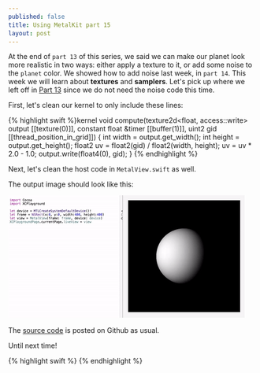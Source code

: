 ```yaml
---
published: false
title: Using MetalKit part 15
layout: post
---
```

At the end of `part 13` of this series, we said we can make our planet look more realistic in two ways: either apply a texture to it, or add some noise to the `planet` color. We showed how to add noise last week, in `part 14`. This week we will learn about __textures__ and __samplers__.  Let's pick up where we left off in [Part 13](http://mhorga.org/2016/05/25/using-metalkit-part-13.html) since we do not need the noise code this time. 

First, let's clean our kernel to only include these lines:

{% highlight swift %}kernel void compute(texture2d<float, access::write> output [[texture(0)]],
                    constant float &timer [[buffer(1)]],
                    uint2 gid [[thread_position_in_grid]])
{
    int width = output.get_width();
    int height = output.get_height();
    float2 uv = float2(gid) / float2(width, height);
    uv = uv * 2.0 - 1.0;
    output.write(float4(0), gid);
}
{% endhighlight %}

Next, let's clean the host code in `MetalView.swift` as well.

The output image should look like this:

![alt text](https://github.com/MetalKit/images/raw/master/chapter13_6.gif "6")

The [source code](https://github.com/MetalKit/metal) is posted on Github as usual.

Until next time!
 
{% highlight swift %}
{% endhighlight %}